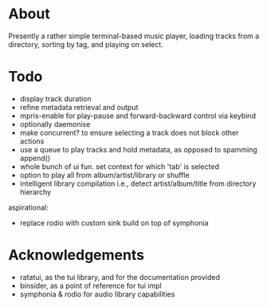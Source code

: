 # About

Presently a rather simple terminal-based music player, loading tracks from a directory, sorting by tag, and playing on select.

# Todo

- display track duration
- refine metadata retrieval and output
- mpris-enable for play-pause and forward-backward control via keybind
- optionally daemonise
- make concurrent? to ensure selecting a track does not block other actions
- use a queue to play tracks and hold metadata, as opposed to spamming append()
- whole bunch of ui fun. set context for which 'tab' is selected
- option to play all from album/artist/library or shuffle
- intelligent library compilation i.e., detect artist/album/title from directory hierarchy

aspirational:
- replace rodio with custom sink build on top of symphonia

# Acknowledgements

- ratatui, as the tui library, and for the documentation provided
- binsider, as a point of reference for tui impl
- symphonia & rodio for audio library capabilities
